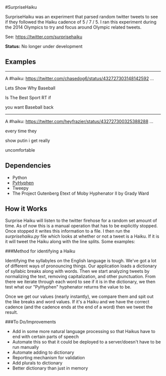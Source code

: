 #SurpriseHaiku

SurpriseHaiku was an experiment that parsed random twitter tweets to see if they followed the Haiku cadence of 5 / 7 / 5. I ran this experiment during the 2014 Olympics to try and focus around Olympic related tweets.

See: https://twitter.com/surprisehaiku

**Status:** No longer under development

   
## Examples
-----
A #haiku: https://twitter.com/chasedog6/status/432727303148142592 …

Lets Show Why Baseball

Is The Best Sport RT if

you want Baseball back

------
A #haiku: https://twitter.com/heyfrazier/status/432727300325388288 …

every time they 

show putin i get really

uncomfortable


## Dependencies

   * Python
   * [PyHyphen](https://pypi.python.org/pypi/PyHyphen/2.0.5)
   * Tweepy
   * The Project Gutenberg Etext of Moby Hyphenator II by Grady Ward   
   

## How it Works
Surprise Haiku will listen to the twitter firehose for a random set amount of time. As of now this is a manual operation that has to be explicitly stopped. Once stopped it writes this information to a file. I then run the *surprisehaiku.py* file which looks at whether or not a tweet is a Haiku. If it is it will tweet the Haiku along with the line splits. Some examples:



###Method for identifying a Haiku

Identifying the syllabyles on the English language is tough. We've got a lot of different ways of pronouncing things. Our application loads a dictionary of syllabic breaks along with words. Then we start analyzing tweets by normalizing the text, removing capitalization, and other punctuation. From there we iterate through each word to see if it is in the dictionary, we then test what our "PyHyphen" hyphenator returns the value to be. 

Once we get our values (nearly instantly), we compare them and spit out the like breaks and word values. If it's a Haiku and we have the correct cadence (and the cadence ends at the end of a word) then we tweet the result.

###To Do/Improvements

* Add in some more natural language processing so that Haikus have to end with certain parts of speech
* Automate this so that it could be deployed to a server/doesn't have to be run manually
* Automate adding to dictionary
* Reporting mechanism for validation
* Add plurals to dictionary
* Better dictionary than just in memory